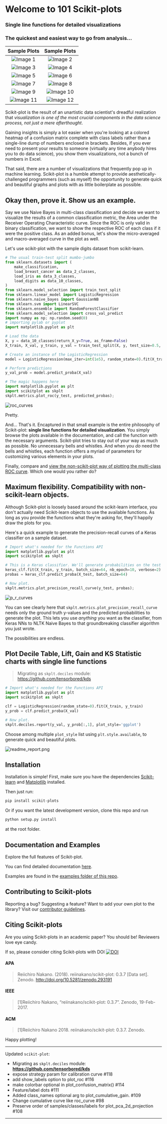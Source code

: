 # Welcome to 101 Scikit-plots

### Single line functions for detailed visualizations
### The quickest and easiest way to go from analysis...

| Sample Plots | Sample Plots |
|:------------:|:------------:|
| ![Image 1](https://raw.githubusercontent.com/celik-muhammed/scikit-plot/muhammed-dev/examples/plot_classifier_eval.png) | ![Image 2](https://raw.githubusercontent.com/celik-muhammed/scikit-plot/muhammed-dev/examples/plot_confusion_matrix.png) |
| ![Image 3](https://raw.githubusercontent.com/celik-muhammed/scikit-plot/muhammed-dev/examples/plot_calibration_curve.png) | ![Image 4](https://raw.githubusercontent.com/celik-muhammed/scikit-plot/muhammed-dev/examples/plot_learning_curve.png) |
| ![Image 5](https://raw.githubusercontent.com/celik-muhammed/scikit-plot/muhammed-dev/examples/plot_feature_importances.png) | ![Image 6](https://raw.githubusercontent.com/celik-muhammed/scikit-plot/muhammed-dev/examples/plot_silhouette.png) |
| ![Image 7](https://raw.githubusercontent.com/celik-muhammed/scikit-plot/muhammed-dev/examples/plot_precision_recall.png) | ![Image 8](https://raw.githubusercontent.com/celik-muhammed/scikit-plot/muhammed-dev/examples/plot_roc.png) |
| ![Image 9](https://raw.githubusercontent.com/celik-muhammed/scikit-plot/muhammed-dev/examples/plot_pca_component_variance.png) | ![Image 10](https://raw.githubusercontent.com/celik-muhammed/scikit-plot/muhammed-dev/examples/plot_pca_2d_projection.png) |
| ![Image 11](https://raw.githubusercontent.com/celik-muhammed/scikit-plot/muhammed-dev/examples/plot_lift.png) | ![Image 12](https://raw.githubusercontent.com/celik-muhammed/scikit-plot/muhammed-dev/examples/plot_cumulative_gain.png) |

Scikit-plot is the result of an unartistic data scientist's dreadful realization that *visualization is one of the most crucial components in the data science process, not just a mere afterthought*.

Gaining insights is simply a lot easier when you're looking at a colored heatmap of a confusion matrix complete with class labels rather than a single-line dump of numbers enclosed in brackets. Besides, if you ever need to present your results to someone (virtually any time anybody hires you to do data science), you show them visualizations, not a bunch of numbers in Excel.

That said, there are a number of visualizations that frequently pop up in machine learning. Scikit-plot is a humble attempt to provide aesthetically-challenged programmers (such as myself) the opportunity to generate quick and beautiful graphs and plots with as little boilerplate as possible.

## Okay then, prove it. Show us an example.

Say we use Naive Bayes in multi-class classification and decide we want to visualize the results of a common classification metric, the Area under the Receiver Operating Characteristic curve. Since the ROC is only valid in binary classification, we want to show the respective ROC of each class if it were the positive class. As an added bonus, let's show the micro-averaged and macro-averaged curve in the plot as well.

Let's use scikit-plot with the sample digits dataset from scikit-learn.

```python
# The usual train-test split mumbo-jumbo
from sklearn.datasets import (
    make_classification,
    load_breast_cancer as data_2_classes,
    load_iris as data_3_classes,
    load_digits as data_10_classes,
)
from sklearn.model_selection import train_test_split
from sklearn.linear_model import LogisticRegression
from sklearn.naive_bayes import GaussianNB
from sklearn.svm import LinearSVC
from sklearn.ensemble import RandomForestClassifier
from sklearn.model_selection import cross_val_predict
import numpy as np; np.random.seed(0)
# importing pylab or pyplot
import matplotlib.pyplot as plt

# Load the data
X, y = data_10_classes(return_X_y=True, as_frame=False)
X_train, X_val, y_train, y_val = train_test_split(X, y, test_size=0.5, random_state=0)

# Create an instance of the LogisticRegression
model = LogisticRegression(max_iter=int(1e5), random_state=0).fit(X_train, y_train)

# Perform predictions
y_val_prob = model.predict_proba(X_val)

# The magic happens here
import matplotlib.pyplot as plt
import scikitplot as skplt
skplt.metrics.plot_roc(y_test, predicted_probas);
```
![roc_curves](https://raw.githubusercontent.com/celik-muhammed/scikit-plot/muhammed-dev/examples/plot_roc.png)

Pretty.

And... That's it. Encaptured in that small example is the entire philosophy of Scikit-plot: **single line functions for detailed visualization**. You simply browse the plots available in the documentation, and call the function with the necessary arguments. Scikit-plot tries to stay out of your way as much as possible. No unnecessary bells and whistles. And when you *do* need the bells and whistles, each function offers a myriad of parameters for customizing various elements in your plots.

Finally, compare and [view the non-scikit-plot way of plotting the multi-class ROC curve](http://scikit-learn.org/stable/auto_examples/model_selection/plot_roc.html). Which one would you rather do?

## Maximum flexibility. Compatibility with non-scikit-learn objects.

Although Scikit-plot is loosely based around the scikit-learn interface, you don't actually need Scikit-learn objects to use the available functions. As long as you provide the functions what they're asking for, they'll happily draw the plots for you.

Here's a quick example to generate the precision-recall curves of a Keras classifier on a sample dataset.

```python
# Import what's needed for the Functions API
import matplotlib.pyplot as plt
import scikitplot as skplt

# This is a Keras classifier. We'll generate probabilities on the test set.
keras_clf.fit(X_train, y_train, batch_size=64, nb_epoch=10, verbose=2)
probas = keras_clf.predict_proba(X_test, batch_size=64)

# Now plot.
skplt.metrics.plot_precision_recall_curve(y_test, probas);
```
![p_r_curves](https://raw.githubusercontent.com/celik-muhammed/scikit-plot/master/examples/p_r_curves.png)

You can see clearly here that `skplt.metrics.plot_precision_recall_curve` needs only the ground truth y-values and the predicted probabilities to generate the plot. This lets you use *anything* you want as the classifier, from Keras NNs to NLTK Naive Bayes to that groundbreaking classifier algorithm you just wrote.

The possibilities are endless.

## Plot Decile Table, Lift, Gain and KS Statistic charts with single line functions

> Migrating as `skplt.deciles` module: https://github.com/tensorbored/kds

```python
# Import what's needed for the Functions API
import matplotlib.pyplot as plt
import scikitplot as skplt

clf = LogisticRegression(random_state=0).fit(X_train, y_train)
y_prob = clf.predict_proba(X_val)

# Now plot.
skplt.deciles.report(y_val, y_prob[:,1], plot_style='ggplot')
```
Choose among multiple ``plot_style`` list using ``plt.style.available``, to generate quick and beautiful plots.

![readme_report.png](https://raw.githubusercontent.com/celik-muhammed/scikit-plot/muhammed-dev/docs/_static/readme_report.png)


## Installation

Installation is simple! First, make sure you have the dependencies [Scikit-learn](http://scikit-learn.org) and [Matplotlib](http://matplotlib.org/) installed.

Then just run:
```bash
pip install scikit-plots
```

Or if you want the latest development version, clone this repo and run
```bash
python setup.py install
```
at the root folder.

<!-- If using conda, you can install Scikit-plot by running:
```bash
conda install -c conda-forge scikit-plot
``` -->

## Documentation and Examples

Explore the full features of Scikit-plot.

You can find detailed documentation [here](http://scikit-plot.readthedocs.io).

Examples are found in the [examples folder of this repo](examples/).

## Contributing to Scikit-plots

Reporting a bug? Suggesting a feature? Want to add your own plot to the library? Visit our [contributor guidelines](CONTRIBUTING.md).

## Citing Scikit-plots

Are you using Scikit-plots in an academic paper? You should be! Reviewers love eye candy.

If so, please consider citing Scikit-plots with DOI [![DOI](https://zenodo.org/badge/DOI/10.5281/zenodo.293191.svg)](https://doi.org/10.5281/zenodo.293191)

#### APA

> Reiichiro Nakano. (2018). reiinakano/scikit-plot: 0.3.7 [Data set]. Zenodo. http://doi.org/10.5281/zenodo.293191

#### IEEE

> [1]Reiichiro Nakano, “reiinakano/scikit-plot: 0.3.7”. Zenodo, 19-Feb-2017.

#### ACM

> [1]Reiichiro Nakano 2018. reiinakano/scikit-plot: 0.3.7. Zenodo.

Happy plotting!

---

Updated `scikit-plot`:
- Migrating as `skplt.deciles` module: **https://github.com/tensorbored/kds**
- expose strategy param for calibration curve #118
- add show_labels option to plot_roc #116
- make colorbar optional in plot_confusion_matrix() #114
- Feature/label dots #111
- Added class_names optional arg to plot_cumulative_gain. #109
- Change cumulative curve like roc_curve #98
- Preserve order of samples/classes/labels for plot_pca_2d_projection #108 

---